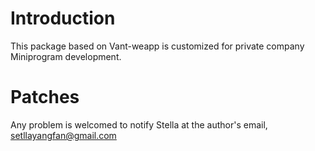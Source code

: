 # Introduction
This package based on Vant-weapp is customized for private company Miniprogram development.
# Patches 
Any problem is welcomed to notify Stella at the author's email, setllayangfan@gmail.com
